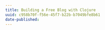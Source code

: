```yaml
---
title: Building a Free Blog with Clojure
uuid: c958b70f-f56e-45f7-b22b-b7049bfe8b61
date-published: 
---
```


